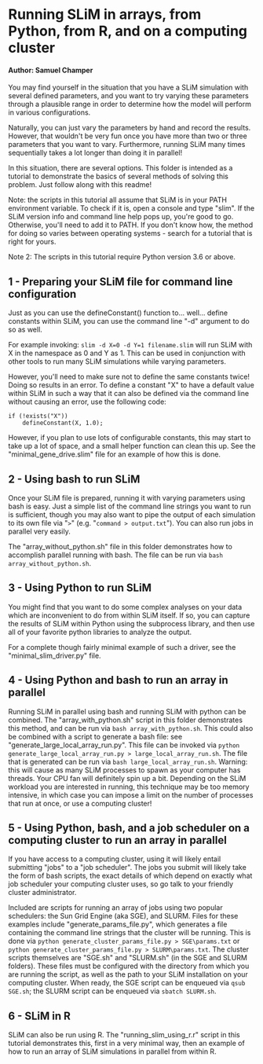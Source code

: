 # Running SLiM in arrays, from Python, from R, and on a computing cluster

#### Author: Samuel Champer

You may find yourself in the situation that you have a SLiM simulation with several defined parameters, and you want to try varying these parameters through a plausible range in order to determine how the model will perform in various configurations.

Naturally, you can just vary the parameters by hand and record the results. However, that wouldn't be very fun once you have more than two or three parameters that you want to vary. Furthermore, running SLiM many times sequentially takes a lot longer than doing it in parallel!

In this situation, there are several options. This folder is intended as a tutorial to demonstrate the basics of several methods of solving this problem. Just follow along with this readme!

Note: the scripts in this tutorial all assume that SLiM is in your PATH environment variable. To check if it is, open a console and type "slim". If the SLiM version info and command line help pops up, you're good to go. Otherwise, you'll need to add it to PATH. If you don't know how, the method for doing so varies between operating systems - search for a tutorial that is right for yours.

Note 2: The scripts in this tutorial require Python version 3.6 or above.

## 1 - Preparing your SLiM file for command line configuration

Just as you can use the defineConstant() function to... well... define constants within SLiM, you can use the command line "-d" argument to do so as well.

For example invoking: ``slim -d X=0 -d Y=1 filename.slim`` will run SLiM with X in the namespace as 0 and Y as 1. This can be used in conjunction with other tools to run many SLiM simulations while varying parameters.

However, you'll need to make sure not to define the same constants twice! Doing so results in an error. To define a constant "X" to have a default value within SLiM in such a way that it can also be defined via the command line without causing an error, use the following code:
```
if (!exists("X"))
    defineConstant(X, 1.0);
```
However, if you plan to use lots of configurable constants, this may start to take up a lot of space, and a small helper function can clean this up. See the "minimal_gene_drive.slim" file for an example of how this is done.

## 2 - Using bash to run SLiM

Once your SLiM file is prepared, running it with varying parameters using bash is easy. Just a simple list of the command line strings you want to run is sufficient, though you may also want to pipe the output of each simulation to its own file via "``>``" (e.g. "``command > output.txt``"). You can also run jobs in parallel very easily.

The "array_without_python.sh" file in this folder demonstrates how to accomplish parallel running with bash. The file can be run via ``bash array_without_python.sh``.

## 3 - Using Python to run SLiM

You might find that you want to do some complex analyses on your data which are inconvenient to do from within SLiM itself. If so, you can capture the results of SLiM within Python using the subprocess library, and then use all of your favorite python libraries to analyze the output.

For a complete though fairly minimal example of such a driver, see the "minimal_slim_driver.py" file.

## 4 - Using Python and bash to run an array in parallel

Running SLiM in parallel using bash and running SLiM with python can be combined. The "array_with_python.sh" script in this folder demonstrates this method, and can be run via ``bash array_with_python.sh``. This could also be combined with a script to generate a bash file: see "generate_large_local_array_run.py". This file can be invoked via ``python generate_large_local_array_run.py > large_local_array_run.sh``. The file that is generated can be run via ``bash large_local_array_run.sh``. Warning: this will cause as many SLiM processes to spawn as your computer has threads. Your CPU fan will definitely spin up a bit. Depending on the SLiM workload you are interested in running, this technique may be too memory intensive, in which case you can impose a limit on the number of processes that run at once, or use a computing cluster!

## 5 - Using Python, bash, and a job scheduler on a computing cluster to run an array in parallel

If you have access to a computing cluster, using it will likely entail submitting "jobs" to a "job scheduler". The jobs you submit will likely take the form of bash scripts, the exact details of which depend on exactly what job scheduler your computing cluster uses, so go talk to your friendly cluster administrator.

Included are scripts for running an array of jobs using two popular schedulers: the Sun Grid Engine (aka SGE), and SLURM. Files for these examples include "generate_params_file.py", which generates a file containing the command line strings that the cluster will be running. This is done via ``python generate_cluster_params_file.py > SGE\params.txt`` or ``python generate_cluster_params_file.py > SLURM\params.txt``. The cluster scripts themselves are "SGE.sh" and "SLURM.sh" (in the SGE and SLURM folders). These files must be configured with the directory from which you are running the script, as well as the path to your SLiM installation on your computing cluster. When ready, the SGE script can be enqueued via ``qsub SGE.sh``; the SLURM script can be enqueued via ``sbatch SLURM.sh``.

## 6 - SLiM in R

SLiM can also be run using R. The "running_slim_using_r.r" script in this tutorial demonstrates this, first in a very minimal way, then an example of how to run an array of SLiM simulations in parallel from within R.
